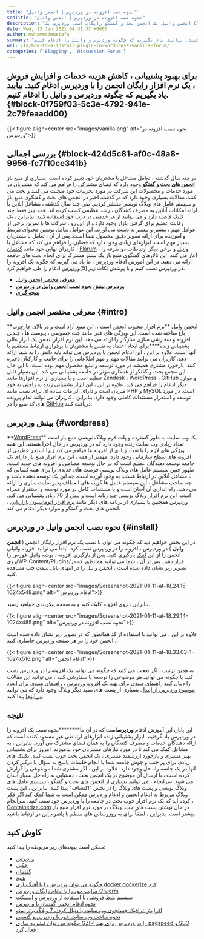 ```yaml
---
title: "نحوه نصب افزونه در وردپرس | انجمن وانیل" 
seoTitle: "نحوه نصب افزونه در وردپرس | انجمن وانیل" 
description: "انجمن وانیل یک انجمن بحث و گفتگو رایگان است. وردپرس یک CMS منبع باز در سطح شرکت است. بیایید یاد بگیریم که چگونه وانیل انجمن را در وردپرس نصب کنیم." 
date: Wed, 13 Jan 2021 04:31:37 +0000
author: muhammadmustafa
summary: "برای بهبود پشتیبانی ، کاهش هزینه خدمات و افزایش فروش ، یک نرم افزار رایگان انجمن را با وردپرس ادغام کنید. بیایید یاد بگیریم که چگونه وردپرس و وانیل را ادغام کنیم." 
url: /fa/how-to-a-install-plugin-in-wordpress-vanilla-forum/
categories: ['Blogging', 'Discussion Forum']
---
```


## برای بهبود پشتیبانی ، کاهش هزینه خدمات و افزایش فروش ، یک نرم افزار رایگان انجمن را با وردپرس ادغام کنید. بیایید یاد بگیریم که چگونه وردپرس و وانیل را ادغام کنیم. {#block-0f759f03-5c3e-4792-941e-2c79feaadd00}


{{< figure align=center src="images/vanilla.png" alt="نحوه نصب افزونه در وردپرس">}}


## بررسی اجمالی {#block-424d5c81-af0c-48a8-9956-fc7f10ce341b}

در چند سال گذشته ، تعامل مشاغل با مشتریان خود تغییر کرده است. بسیاری از منبع باز [ **انجمن های بحث و گفتگو** ][1] وجود دارد که فضای مشترکی را فراهم می کند که مشتریان در مورد خدمات و محصولات این شرکت در مورد تجربیات خود صحبت می کنند و بحث می کنند. مقالات بسیاری وجود دارد که در گذشته اخیر در انجمن های بحث و گفتگوی منبع باز و سیستم عامل های وبلاگ نویسی منتشر کردیم. طی چند سال گذشته ، مشاغل آنلاین با ارائه امکانات آنلاین به مصرف کنندگان ، رشد عظیمی کسب کرده اند. همه چیز فقط چند کلیک فاصله دارد و می توانید از هر خدمتی در درب خود استفاده کنید. بنابراین ، یک رقابت عظیم برای گرفتن بازار وجود دارد و از این رو ، شرکت ها با تمرین برخی از عوامل مهم ، بیشتر و بیشتر به دست می آورند.
این عوامل شامل نوشتن محتوای مرتبط و آموزنده برای ارائه تصویر دقیق محصول شما است. پس از آن ، تعامل با مشتریان بسیار مهم است. ابزارهای زیادی وجود دارد که فضایی را فراهم می کند که مشاغل با کاربران نهایی خود مانند [گفتمان][2] ، [Flarum][3] ، [وانیل][4] و برخی دیگر ارتباطات دو طرفه را آغاز می کنند. این تالارهای گفتگوی منبع باز یک بستر مشترک برای انجام بحث های جامعه ارائه می دهند. در این آموزش ادغام وردپرس ، ما یاد می گیریم که چگونه یک افزونه را در وردپرس نصب کنیم و با پوشش نکات زیر [5][وردپرس][6] ادغام را طی خواهیم کرد.
* **[معرفی مختصر انجمن وانیل][7]** 
* **[وردپرس بینش][8]** 
**[نحوه نصب انجمن وانیل در وردپرس][9]**
* **[نتیجه گیری][10]** 

## معرفی مختصر انجمن وانیل {#intro}

**[انجمن وانیل][5] **نرم افزار محبوب انجمن است ،. این منبع آزاد است و در بالای چارچوب باغ ساخته شده است. این ویژگی های غنی مانند چت خصوصی ، پیوست ها ، چندین افزونه و سفارشی سازی سازگار را ارائه می دهد. این نرم افزار انجمن یک ابزار عالی پشتیبانی زنده****برای ایجاد اعتماد به نفس با مشتریان با برقراری ارتباط مستقیم با آنها است. علاوه بر این ، این ادغام انجمن با وردپرس می تواند پایه دانش را به شما ارائه دهد. کاربران می توانند مقالات مهم و مهم اطلاعاتی را برای جامعه و کارکنان ذخیره کنند.
بازخورد مشتری همیشه در مورد توسعه و تبلیغ محصول مهم بوده است. با این حال ، این مجمع بحث و گفتگو از همکاری مؤثر در جامعه پشتیبانی می کند. این بسیار قابل تنظیم است و با بسیاری از نرم افزارها مانند Zendesk ، WordPress ، GitHub و موارد دیگر ادغام را فراهم می کند. علاوه بر این ، این ابزار پشتیبانی زنده به راحتی به خود میزبان است و دارای الزامات ساده ای برای نصب مانند PHP و MySQL است. در مورد توسعه و استقرار مستندات کاملی وجود دارد. بنابراین ، کاربران می توانند تمام پرونده های کد منبع را در [GitHub][11] دریافت کنند.

## بینش وردپرس {#wordpress}

**[WordPress][6]**یک وب سایت به طور گسترده و پلت فرم وبلاگ نویسی منبع باز است. تعداد زیادی وب سایت زنده وجود دارد که در وردپرس در حال اجرا هستند. این همه ویژگی های لازم را با تعداد زیادی از افزونه ها فراهم می کند زیرا استخر عظیمی از افزونه های سطح سازمانی وجود دارد. مهمتر از همه ، این نرم افزار منبع باز دارای یک جامعه توسعه دهندگان عظیم است که در حال توسعه مضامین و افزونه های جدید است. ظهور چنین سیستم عامل های وبلاگ نویسی فرصت های جدیدی را برای همه کسانی که با مشاغل آنلاین در ارتباط هستند به وجود آورده است. چه این یک توسعه دهنده باشد و چه صاحب مشاغل ، این سیستم عامل ها گزینه های انعطاف پذیر سایت سازی را ارائه می دهند.
راه اندازی آن آسان است و با مستندات کامل در مورد توسعه و استقرار همراه است. این نرم افزار وبلاگ نویسی چند زبانه است و بیش از 70 زبان پشتیبانی می کند. وردپرس همچنین با بسیاری از برنامه های دیگر مانند [نرم افزار اتوماسیون بازاریابی][12] ، انجمن های بحث و گفتگو و موارد دیگر ادغام می کند.

## نحوه نصب انجمن وانیل در وردپرس {#install}

در این بخش خواهیم دید که چگونه می توان با نصب یک نرم افزار رایگان انجمن ( **انجمن وانیل** ) در وردپرس ، افزونه را در وردپرس نصب کرد.
ابتدا می توانید افزونه وانیلی انجمن را از این [لینک][13] بارگیری کنید.
پس از بارگیری افزونه ، پوشه وانیل-فورس را روی/WP-Content/Plugins/قرار دهید.
پس از آن ، شما می توانید همانطور که در تصویر زیر نشان داده شده است ، انجمن وانیل را در انتهای پانل سمت چپ مشاهده کنید.

{{< figure align=center src="images/Screenshot-2021-01-11-at-18.24.15-1024x548.png" alt=" ادغام وردپرس">}}

بنابراین ، روی افزونه کلیک کنید و به صفحه پیکربندی خواهید رسید.

{{< figure align=center src="images/Screenshot-2021-01-11-at-18.29.14-1024x485.png" alt="نحوه نصب افزونه در وردپرس">}}

علاوه بر این ، می توانید با استفاده از کد همانطور که در تصویر زیر نشان داده شده است ، انجمن خود را در هر صفحه وردپرس جاسازی کنید.

{{< figure align=center src="images/Screenshot-2021-01-11-at-18.33.03-1-1024x516.png" alt="ادغام انجمن">}}

به همین ترتیب ، اگر تعجب می کنید که چگونه می توانید یک افزونه را در وردپرس نصب کنید یا چگونه می توانید هر موضوعی را توسعه یا سفارشی کنید ، می توانید این مقالات را دنبال کنید [راهنمای مبتدی برای تهیه یک افزونه وردپرس][14] ، [راهنمای مبتدی برای ایجاد موضوع وردپرس از ابتدا ][15]. بسیاری از پست های مفید دیگر وبلاگ وجود دارد که می توانید [در اینجا][16] پیدا کنید.

## نتیجه
این پایان این آموزش ادغام **وردپرس**است که در آن ما********نحوه نصب یک افزونه را در وردپرس یاد گرفتیم. ابزار پشتیبانی زنده ابزارهای ارتباطی غیر مسدود کننده است که ارائه دهندگان خدمات و مصرف کنندگان را به همان فضای مشترک می آورد. بنابراین ، به مشاغل کمک می کند تا در مورد نیازهای مشتریان خود بیاموزند. امروز برای پشتیبانی بهتر مشتری و بازخورد ارزشمند مشتری ، یک انجمن بحث خوب نصب کنید. تکنیک های زیادی برای پر جنب و جوش جامعه شما با انجام جلسات پاسخ به سؤال یا درگیر کردن آنها در یک جلسه راه حل وجود دارد. علاوه بر این ، اگر مشتری شما موضوعی را گزارش کرده است ، با ارسال آن موضوع در یک انجمن بحث ، دستیابی به راه حل بسیار آسان می شود. سرانجام ، می توانید بسیاری از انجمن های بحث و گفتگو ، سیستم عامل های وبلاگ نویسی و پست های وبلاگ را در بخش "اکتشاف" پیدا کنید.
بنابراین ، این پست وبلاگ مربوط به ادغام انجمن و ادغام وردپرس ممکن است به شما کمک کند اگر فکر کرده اید که یک نرم افزار خوب بحث در جامعه را با وردپرس خود نصب کنید. سرانجام ، [Containerize.com][17] در حال نوشتن پست های جدید وبلاگ در مورد نرم افزار منبع باز بیشتر است. بنابراین ، لطفاً برای به روزرسانی های منظم با پلتفرم [این][16] در ارتباط باشید.

## کاوش کنید
ممکن است پیوندهای زیر مربوطه را پیدا کنید:
  * [وردپرس][18]
  * [جکیل][19]
  * [گفتمان][2]
  * [شبح][20]
  * [چگونه می توان وردپرس را با آهنگسازی docker dockerize کرد][21]
  * [هدایت خود را با ادغام رایگان وردپرس Civicrm][22]
  * [سیستم بلیط فروشی با استفاده از وردپرس و استیکت][23]
  * [نحوه ادغام انجمن گفتمان با وردپرس][24]
  * [افزایش ترافیک جستجوی وب سایت با دنبال کردن 7 وبلاگ برتر سئو][25]
  * [نحوه ساخت وب سایت خود با وردپرس و گتسبی][26]
  * [چگونه می توان فشرده سازی GZIP را در وردپرس برای بهتر pagspeed و SEO فعال کرد][27]



[1]: https://products.containerize.com/discussion-forum
[2]: https://products.containerize.com/discussion-forum/discourse/
[3]: https://products.containerize.com/discussion-forum/flarum/
[4]: https://products.containerize.com/discussion-forum/vanilla/
[5]: https://products.containerize.com/discussion-forum/vanilla
[6]: https://products.containerize.com/blogging/wordpress
[7]: #intro
[8]: #wordpress
[9]: #install
[10]: #Conclusion
[11]: https://github.com/vanilla/vanilla
[12]: https://products.containerize.com/marketing-automation
[13]: https://wordpress.org/plugins/vanilla-forums/
[14]: https://blog.containerize.com/2020/11/13/a-beginners-guide-to-develop-a-wordpress-plugin/
[15]: https://blog.containerize.com/blogging/a-beginners-guide-to-create-wordpress-theme-from-scratch/
[16]: https://blog.containerize.com/
[17]: https://www.containerize.com/
[18]: https://products.containerize.com/blogging/wordpress/
[19]: https://products.containerize.com/blogging/jekyll/
[20]: https://products.containerize.com/blogging/ghost/
[21]: https://blog.containerize.com/blogging/how-to-dockerize-wordpress-docker-wordpress/
[22]: https://blog.containerize.com/blogging/civicrm-wordpress-integration-wordpress-tutorial/
[23]: https://blog.containerize.com/blogging/automate-ticketing-system-using-wordpress-and-osticket/
[24]: https://blog.containerize.com/blogging/how-to-integrate-discourse-forum-with-wordpress/
[25]: https://blog.containerize.com/blogging/increase-website-search-traffic-by-following-top-7-seo-blogs/
[26]: https://blog.containerize.com/blogging/how-does-gatsby-integrate-with-wordpress-gatsby-wordpress/
[27]: https://blog.containerize.com/2020/12/12/how-to-enable-gzip-compression-in-wordpress-for-better-speed/

